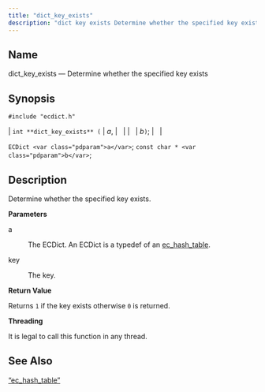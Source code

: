 ```yaml
---
title: "dict_key_exists"
description: "dict key exists Determine whether the specified key exists int dict key exists a b EC Dict a const char b Determine whether the specified key exists a The EC Dict An EC Dict is a typedef of an ec hash table key The key Returns 1 if the key..."
---
```


<a name="apis.dict_key_exists"></a> 
## Name

dict_key_exists — Determine whether the specified key exists

## Synopsis

`#include "ecdict.h"`

| `int **dict_key_exists** (` | <var class="pdparam">a</var>, |   |
|   | <var class="pdparam">b</var>`)`; |   |

`ECDict <var class="pdparam">a</var>`;
`const char * <var class="pdparam">b</var>`;<a name="idp50037472"></a> 
## Description

Determine whether the specified key exists.

**<a name="idp50038688"></a> Parameters**

<dl class="variablelist">

<dt>a</dt>

<dd>

The ECDict. An ECDict is a typedef of an [ec_hash_table](/momentum/3/3-api/structs-ec-hash-table).

</dd>

<dt>key</dt>

<dd>

The key.

</dd>

</dl>

**<a name="idp50043952"></a> Return Value**

Returns `1` if the key exists otherwise `0` is returned.

**<a name="idp50045760"></a> Threading**

It is legal to call this function in any thread.

<a name="idp50046864"></a> 
## See Also

[“ec_hash_table”](/momentum/3/3-api/structs-ec-hash-table)